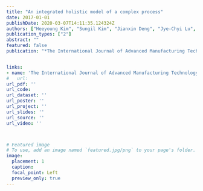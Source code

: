 ```yaml
---
title: "An integrated holistic model of a complex process"
date: 2017-01-01
publishDate: 2020-03-07T14:11:35.124324Z
authors: ["Heeyoung Kim", "Sungil Kim", "Jianxin Deng", "Jye-Chyi Lu", "Kan Wang", "Chuck Zhang", "Martha A Grover", "Ben Wang"]
publication_types: ["2"]
abstract: ""
featured: false
publication: "*The International Journal of Advanced Manufacturing Technology*"


links: 
- name: 'The International Journal of Advanced Manufacturing Technology'
#   url: 
url_pdf: ''
url_code: 
url_dataset: ''
url_poster: ''
url_project: ''
url_slides: ''
url_source: ''
url_video: ''



# Featured image
# To use, add an image named `featured.jpg/png` to your page's folder. 
image:
  placement: 1
  caption: 
  focal_point: Left
  preview_only: true
---
```



